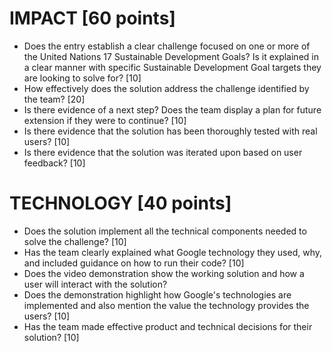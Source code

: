 # IMPACT [60 points]

* Does the entry establish a clear challenge focused on one or more of the United Nations 17 Sustainable Development Goals? Is it explained in a clear manner with specific Sustainable Development Goal targets they are looking to solve for? [10]
* How effectively does the solution address the challenge identified by the team? [20]
* Is there evidence of a next step? Does the team display a plan for future extension if they were to continue? [10]
* Is there evidence that the solution has been thoroughly tested with real users? [10]
* Is there evidence that the solution was iterated upon based on user feedback? [10]



# TECHNOLOGY [40 points]

* Does the solution implement all the technical components needed to solve the challenge? [10]
* Has the team clearly explained what Google technology they used, why, and included guidance on how to run their code? [10]
* Does the video demonstration show the working solution and how a user will interact with the solution?
* Does the demonstration highlight how Google's technologies are implemented and also mention the value the technology provides the users? [10]
* Has the team made effective product and technical decisions for their solution? [10]
